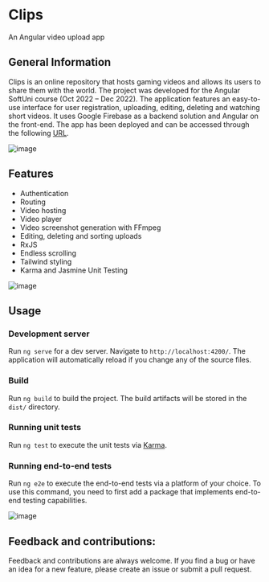 # Clips
An Angular video upload app

## General Information

Clips is an online repository that hosts gaming videos and allows its users to share them with the world. The project was developed for the Angular SoftUni course (Oct 2022 – Dec 2022). The application features an easy-to-use interface for user registration, uploading, editing, deleting and watching short videos. It uses Google Firebase as a backend solution and Angular on the front-end. The app has been deployed and can be accessed through the following [URL](https://clips-gamma-rust.vercel.app).  

![image](https://i.ibb.co/X7X5zdh/image.png) 
 

## Features

-	Authentication
-	Routing
-	Video hosting
-	Video player
-	Video screenshot generation with FFmpeg
-	Editing, deleting and sorting uploads
-	RxJS
-	Endless scrolling
-	Tailwind styling
-	Karma and Jasmine Unit Testing

![image](https://i.ibb.co/c6kspjW/image.png)

## Usage

### Development server

Run `ng serve` for a dev server. Navigate to `http://localhost:4200/`. The application will automatically reload if you change any of the source files.

### Build

Run `ng build` to build the project. The build artifacts will be stored in the `dist/` directory.

### Running unit tests

Run `ng test` to execute the unit tests via [Karma](https://karma-runner.github.io).

### Running end-to-end tests

Run `ng e2e` to execute the end-to-end tests via a platform of your choice. To use this command, you need to first add a package that implements end-to-end testing capabilities.

![image](https://i.ibb.co/pRwCt76/image-2023-05-09-193208069.png)

## Feedback and contributions:

Feedback and contributions are always welcome. If you find a bug or have an idea for a new feature, please create an issue or submit a pull request.
